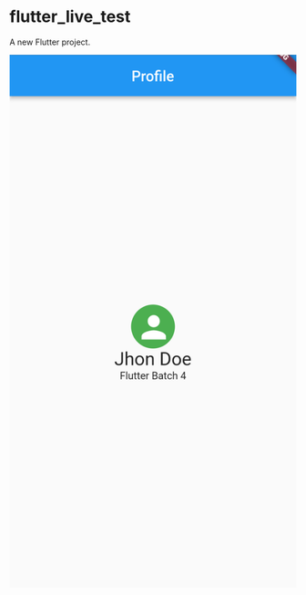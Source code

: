# flutter_live_test

A new Flutter project.

![Alt text](Screenshot_20230911-000142_flutter_live_test.png)